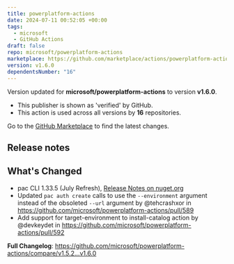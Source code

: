 ```yaml
---
title: powerplatform-actions
date: 2024-07-11 00:52:05 +00:00
tags:
  - microsoft
  - GitHub Actions
draft: false
repo: microsoft/powerplatform-actions
marketplace: https://github.com/marketplace/actions/powerplatform-actions
version: v1.6.0
dependentsNumber: "16"
---
```



Version updated for **microsoft/powerplatform-actions** to version **v1.6.0**.
- This publisher is shown as 'verified' by GitHub.
- This action is used across all versions by **16** repositories.

Go to the [GitHub Marketplace](https://github.com/marketplace/actions/powerplatform-actions) to find the latest changes.

## Release notes

## What's Changed
* pac CLI 1.33.5 (July Refresh), [Release Notes on nuget.org](https://www.nuget.org/packages/Microsoft.PowerApps.CLI)
* Updated `pac auth create` calls to use the `--environment` argument instead of the obsoleted `--url` argument by @tehcrashxor in https://github.com/microsoft/powerplatform-actions/pull/589
* Add support for target-environment to install-catalog action by @devkeydet in https://github.com/microsoft/powerplatform-actions/pull/592

**Full Changelog**: https://github.com/microsoft/powerplatform-actions/compare/v1.5.2...v1.6.0
